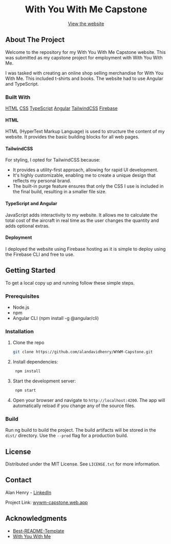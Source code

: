 <div align="center">

  <h1 align="center">With You With Me Capstone</h1>

  <p align="center">
    <a href="https://wywm-capstone.web.app">View the website</a>
  </p>
</div>


<!-- ABOUT THE PROJECT -->
## About The Project

<!-- [![Product Name Screen Shot][product-screenshot]](https://example.com) -->

Welcome to the repository for my With You With Me Capstone website. This was submitted as my capstone project for employment with With You With Me.

I was tasked with creating an online shop selling merchandise for With You With Me. This included t-shirts and books. The website had to use Angular and TypeScript.



### Built With

[HTML](https://developer.mozilla.org/en-US/docs/Web/HTML)
[CSS](https://developer.mozilla.org/en-US/docs/Web/CSS)
[TypeScript](https://www.typescriptlang.org)
[Angular](https://angular.dev)
[TailwindCSS](https://tailwindcss.com)
[Firebase](https://firebase.google.com)

#### HTML

HTML (HyperText Markup Language) is used to structure the content of my website. It provides the basic building blocks for all web pages.

#### TailwindCSS

For styling, I opted for TailwindCSS because:

* It provides a utility-first approach, allowing for rapid UI development.
* It's highly customizable, enabling me to create a unique design that reflects my personal brand.
* The built-in purge feature ensures that only the CSS I use is included in the final build, resulting in a smaller file size.

#### TypeScript and Angular

JavaScript adds interactivity to my website. It allows me to calculate the total cost of the aircraft in real time as the user changes the quantity and adds optional extras.

#### Deployment

I deployed the website using Firebase hosting as it is simple to deploy using the Firebase CLI and free to use.



<!-- GETTING STARTED -->
## Getting Started

To get a local copy up and running follow these simple steps.

### Prerequisites

* Node.js
* npm
* Angular CLI (npm install -g @angular/cli)

### Installation

1. Clone the repo
   ```sh
   git clone https://github.com/alandavidhenry/WYWM-Capstone.git
   ```
2. Install dependencies:
   ```sh
    npm install
    ```
3. Start the development server:
   ```sh
    npm start
    ```
4. Open your browser and navigate to `http://localhost:4200`. The app will automatically reload if you change any of the source files.

### Build

Run ng build to build the project. The build artifacts will be stored in the `dist/` directory. Use the `--prod` flag for a production build.



<!-- LICENSE -->
## License

Distributed under the MIT License. See `LICENSE.txt` for more information.



<!-- CONTACT -->
## Contact

Alan Henry - [LinkedIn](https://www.linkedin.com/in/alandavidhenry)

Project Link: [wywm-capstone.web.app](https://wywm-capstone.web.app)



<!-- ACKNOWLEDGMENTS -->
## Acknowledgments

* [Best-README-Template](https://github.com/othneildrew/Best-README-Template)
* [With You With Me](https://withyouwithme.com)



<!-- MARKDOWN LINKS & IMAGES -->
<!-- https://www.markdownguide.org/basic-syntax/#reference-style-links -->
[product-screenshot]: images/screenshot.png
